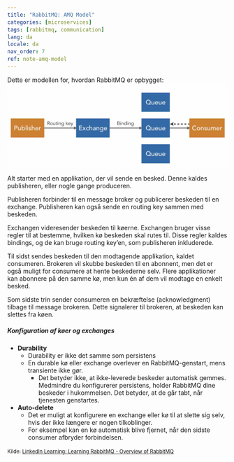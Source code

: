 ```yaml
---
title: "RabbitMQ: AMQ Model"
categories: [microservices]
tags: [rabbitmq, communication]
lang: da
locale: da
nav_order: 7
ref: note-amq-model
---
```

Dette er modellen for, hvordan RabbitMQ er opbygget:  
![Advanced Messaging Queuing Protocol](../../../assets/images/notes/rabbitmq/amq-model/amqp.png)

Alt starter med en applikation, der vil sende en besked. Denne kaldes publisheren, eller nogle gange produceren.  

Publisheren forbinder til en message broker og publicerer beskeden til en exchange. Publisheren kan også sende en routing key sammen med beskeden.  

Exchangen videresender beskeden til køerne. Exchangen bruger visse regler til at bestemme, hvilken kø beskeden skal rutes til. Disse regler kaldes bindings, og de kan bruge routing key’en, som publisheren inkluderede.  

Til sidst sendes beskeden til den modtagende applikation, kaldet consumeren. Brokeren vil skubbe beskeden til en abonnent, men det er også muligt for consumere at hente beskederne selv. Flere applikationer kan abonnere på den samme kø, men kun én af dem vil modtage en enkelt besked.  

Som sidste trin sender consumeren en bekræftelse (acknowledgment) tilbage til message brokeren. Dette signalerer til brokeren, at beskeden kan slettes fra køen.  

##### Konfiguration af køer og exchanges
- **Durability**
    - Durability er ikke det samme som persistens  
    - En durable kø eller exchange overlever en RabbitMQ-genstart, mens transiente ikke gør.  
        - Det betyder ikke, at ikke-leverede beskeder automatisk gemmes. Medmindre du konfigurerer persistens, holder RabbitMQ dine beskeder i hukommelsen. Det betyder, at de går tabt, når tjenesten genstartes.  
- **Auto-delete**
    - Det er muligt at konfigurere en exchange eller kø til at slette sig selv, hvis der ikke længere er nogen tilkoblinger.  
    - For eksempel kan en kø automatisk blive fjernet, når den sidste consumer afbryder forbindelsen.  

<small>Kilde: [LinkedIn Learning: Learning RabbitMQ - Overview of RabbitMQ](https://www.linkedin.com/learning/learning-rabbitmq/overview-of-rabbitmq?resume=false&u=57075649)</small>